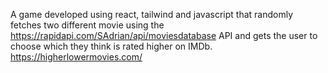 A game developed using react, tailwind and javascript that randomly fetches two different movie using the https://rapidapi.com/SAdrian/api/moviesdatabase API and gets the user to choose which they think is rated higher on IMDb.
https://higherlowermovies.com/

